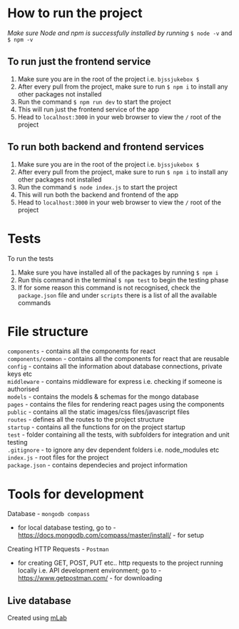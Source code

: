 # How to run the project

_Make sure Node and npm is successfully installed by running_ `$ node -v` and `$ npm -v`

## To run just the frontend service

1. Make sure you are in the root of the project i.e. `bjssjukebox $`
2. After every pull from the project, make sure to run `$ npm i` to install any other packages not installed
3. Run the command `$ npm run dev` to start the project
4. This will run just the frontend service of the app
5. Head to `localhost:3000` in your web browser to view the `/` root of the project

## To run both backend and frontend services

1. Make sure you are in the root of the project i.e. `bjssjukebox $`
2. After every pull from the project, make sure to run `$ npm i` to install any other packages not installed
3. Run the command `$ node index.js` to start the project
4. This will run both the backend and frontend of the app
5. Head to `localhost:3000` in your web browser to view the `/` root of the project

# Tests

To run the tests

1. Make sure you have installed all of the packages by running `$ npm i`
2. Run this command in the terminal `$ npm test` to begin the testing phase
3. If for some reason this command is not recognised, check the `package.json` file and under `scripts` there is a list of all the available commands

# File structure

`components` - contains all the components for react<br />
`components/common` - contains all the components for react that are reusable<br />
`config` - contains all the information about database connections, private keys etc<br />
`middleware` - contains middleware for express i.e. checking if someone is authorised<br />
`models` - contains the models & schemas for the mongo database<br />
`pages` - contains the files for rendering react pages using the components<br />
`public` - contains all the static images/css files/javascript files<br />
`routes` - defines all the routes to the project structure<br />
`startup` - contains all the functions for on the project startup<br />
`test` - folder containing all the tests, with subfolders for integration and unit testing<br />
`.gitignore` - to ignore any dev dependent folders i.e. node_modules etc<br />
`index.js` - root files for the project<br />
`package.json` - contains dependecies and project information<br />

# Tools for development

Database - `mongodb compass`<br />

- for local database testing, go to - https://docs.mongodb.com/compass/master/install/ - for setup
  <br />

Creating HTTP Requests - `Postman`

- for creating GET, POST, PUT etc.. http requests to the project running locally i.e. API development environment; go to - https://www.getpostman.com/ - for downloading
  <br />

## Live database

Created using <a href="https://mlab.com/databases/jukebox/">mLab</a>
